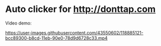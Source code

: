 # Auto clicker for http://donttap.com

Video demo: 


https://user-images.githubusercontent.com/43550602/118885121-bcc89300-b8cd-11eb-90e0-78d9d6728c33.mp4
